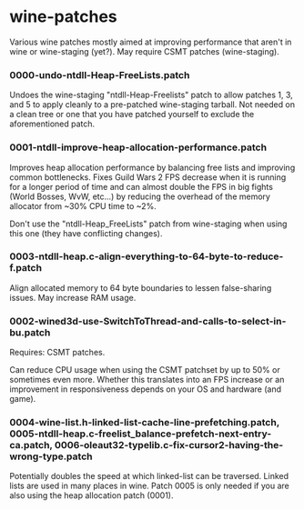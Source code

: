 # wine-patches
Various wine patches mostly aimed at improving performance that aren't in wine or wine-staging (yet?).
May require CSMT patches (wine-staging).

### 0000-undo-ntdll-Heap-FreeLists.patch

Undoes the wine-staging "ntdll-Heap-Freelists" patch to allow patches 1, 3, and 5 to apply
cleanly to a pre-patched wine-staging tarball. Not needed on a clean tree or one that you
have patched yourself to exclude the aforementioned patch.

### 0001-ntdll-improve-heap-allocation-performance.patch

Improves heap allocation performance by balancing free lists and improving common bottlenecks.
Fixes Guild Wars 2 FPS decrease when it is running for a longer period of time and can almost
double the FPS in big fights (World Bosses, WvW, etc...) by reducing the overhead of the memory
allocator from ~30% CPU time to ~2%.

Don't use the "ntdll-Heap_FreeLists" patch from wine-staging when using this one (they have conflicting changes).

### 0003-ntdll-heap.c-align-everything-to-64-byte-to-reduce-f.patch

Align allocated memory to 64 byte boundaries to lessen false-sharing issues. May increase RAM usage.

### 0002-wined3d-use-SwitchToThread-and-calls-to-select-in-bu.patch
Requires: CSMT patches.

Can reduce CPU usage when using the CSMT patchset by up to 50% or sometimes even more. Whether this translates into
an FPS increase or an improvement in responsiveness depends on your OS and hardware (and game).

### 0004-wine-list.h-linked-list-cache-line-prefetching.patch, 0005-ntdll-heap.c-freelist_balance-prefetch-next-entry-ca.patch, 0006-oleaut32-typelib.c-fix-cursor2-having-the-wrong-type.patch
Potentially doubles the speed at which linked-list can be traversed. Linked lists are used in many places in wine.
Patch 0005 is only needed if you are also using the heap allocation patch (0001).
